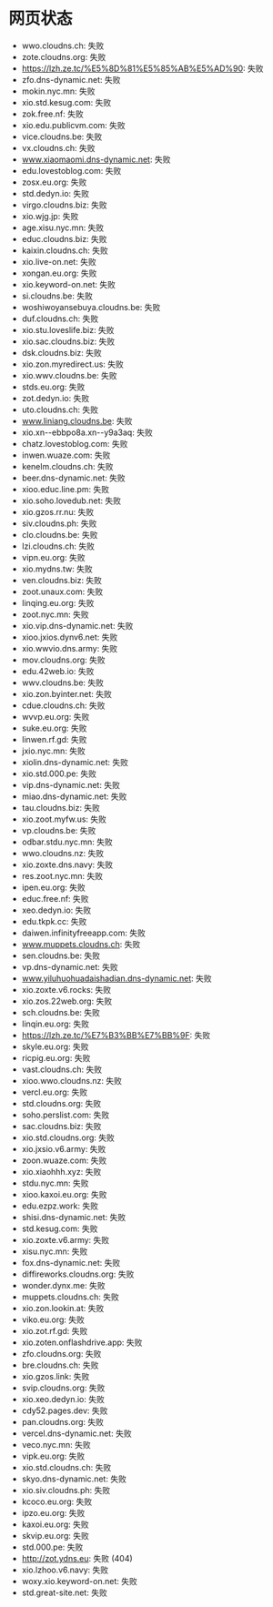 # 网页状态
- wwo.cloudns.ch: 失败
- zote.cloudns.org: 失败
- https://lzh.ze.tc/%E5%8D%81%E5%85%AB%E5%AD%90: 失败
- zfo.dns-dynamic.net: 失败
- mokin.nyc.mn: 失败
- xio.std.kesug.com: 失败
- zok.free.nf: 失败
- xio.edu.publicvm.com: 失败
- vice.cloudns.be: 失败
- vx.cloudns.ch: 失败
- www.xiaomaomi.dns-dynamic.net: 失败
- edu.lovestoblog.com: 失败
- zosx.eu.org: 失败
- std.dedyn.io: 失败
- virgo.cloudns.biz: 失败
- xio.wjg.jp: 失败
- age.xisu.nyc.mn: 失败
- educ.cloudns.biz: 失败
- kaixin.cloudns.ch: 失败
- xio.live-on.net: 失败
- xongan.eu.org: 失败
- xio.keyword-on.net: 失败
- si.cloudns.be: 失败
- woshiwoyansebuya.cloudns.be: 失败
- duf.cloudns.ch: 失败
- xio.stu.loveslife.biz: 失败
- xio.sac.cloudns.biz: 失败
- dsk.cloudns.biz: 失败
- xio.zon.myredirect.us: 失败
- xio.wwv.cloudns.be: 失败
- stds.eu.org: 失败
- zot.dedyn.io: 失败
- uto.cloudns.ch: 失败
- www.liniang.cloudns.be: 失败
- xio.xn--ebbpo8a.xn--y9a3aq: 失败
- chatz.lovestoblog.com: 失败
- inwen.wuaze.com: 失败
- kenelm.cloudns.ch: 失败
- beer.dns-dynamic.net: 失败
- xioo.educ.line.pm: 失败
- xio.soho.lovedub.net: 失败
- xio.gzos.rr.nu: 失败
- siv.cloudns.ph: 失败
- clo.cloudns.be: 失败
- lzi.cloudns.ch: 失败
- vipn.eu.org: 失败
- xio.mydns.tw: 失败
- ven.cloudns.biz: 失败
- zoot.unaux.com: 失败
- linqing.eu.org: 失败
- zoot.nyc.mn: 失败
- xio.vip.dns-dynamic.net: 失败
- xioo.jxios.dynv6.net: 失败
- xio.wwvio.dns.army: 失败
- mov.cloudns.org: 失败
- edu.42web.io: 失败
- wwv.cloudns.be: 失败
- xio.zon.byinter.net: 失败
- cdue.cloudns.ch: 失败
- wvvp.eu.org: 失败
- suke.eu.org: 失败
- linwen.rf.gd: 失败
- jxio.nyc.mn: 失败
- xiolin.dns-dynamic.net: 失败
- xio.std.000.pe: 失败
- vip.dns-dynamic.net: 失败
- miao.dns-dynamic.net: 失败
- tau.cloudns.biz: 失败
- xio.zoot.myfw.us: 失败
- vp.cloudns.be: 失败
- odbar.stdu.nyc.mn: 失败
- wwo.cloudns.nz: 失败
- xio.zoxte.dns.navy: 失败
- res.zoot.nyc.mn: 失败
- ipen.eu.org: 失败
- educ.free.nf: 失败
- xeo.dedyn.io: 失败
- edu.tkpk.cc: 失败
- daiwen.infinityfreeapp.com: 失败
- www.muppets.cloudns.ch: 失败
- sen.cloudns.be: 失败
- vp.dns-dynamic.net: 失败
- www.yiluhuohuadaishadian.dns-dynamic.net: 失败
- xio.zoxte.v6.rocks: 失败
- xio.zos.22web.org: 失败
- sch.cloudns.be: 失败
- linqin.eu.org: 失败
- https://lzh.ze.tc/%E7%B3%BB%E7%BB%9F: 失败
- skyle.eu.org: 失败
- ricpig.eu.org: 失败
- vast.cloudns.ch: 失败
- xioo.wwo.cloudns.nz: 失败
- vercl.eu.org: 失败
- std.cloudns.org: 失败
- soho.perslist.com: 失败
- sac.cloudns.biz: 失败
- xio.std.cloudns.org: 失败
- xio.jxsio.v6.army: 失败
- zoon.wuaze.com: 失败
- xio.xiaohhh.xyz: 失败
- stdu.nyc.mn: 失败
- xioo.kaxoi.eu.org: 失败
- edu.ezpz.work: 失败
- shisi.dns-dynamic.net: 失败
- std.kesug.com: 失败
- xio.zoxte.v6.army: 失败
- xisu.nyc.mn: 失败
- fox.dns-dynamic.net: 失败
- diffireworks.cloudns.org: 失败
- wonder.dynx.me: 失败
- muppets.cloudns.ch: 失败
- xio.zon.lookin.at: 失败
- viko.eu.org: 失败
- xio.zot.rf.gd: 失败
- xio.zoten.onflashdrive.app: 失败
- zfo.cloudns.org: 失败
- bre.cloudns.ch: 失败
- xio.gzos.link: 失败
- svip.cloudns.org: 失败
- xio.xeo.dedyn.io: 失败
- cdy52.pages.dev: 失败
- pan.cloudns.org: 失败
- vercel.dns-dynamic.net: 失败
- veco.nyc.mn: 失败
- vipk.eu.org: 失败
- xio.std.cloudns.ch: 失败
- skyo.dns-dynamic.net: 失败
- xio.siv.cloudns.ph: 失败
- kcoco.eu.org: 失败
- ipzo.eu.org: 失败
- kaxoi.eu.org: 失败
- skvip.eu.org: 失败
- std.000.pe: 失败
- http://zot.ydns.eu: 失败 (404)
- xio.lzhoo.v6.navy: 失败
- woxy.xio.keyword-on.net: 失败
- std.great-site.net: 失败
